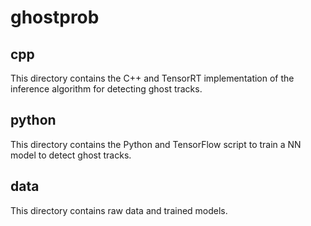 
# ghostprob

## cpp

This directory contains the C++ and TensorRT implementation of the inference algorithm for detecting ghost tracks.

## python

This directory contains the Python and TensorFlow script to train a NN model to detect ghost tracks.

## data

This directory contains raw data and trained models.
